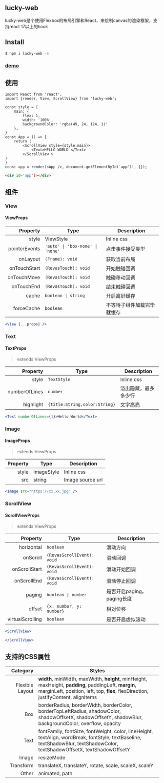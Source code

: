 
## lucky-web

lucky-web是个使用Flexbox的布局引擎和React，来绘制canvas的渲染框架，支持react 17以上的hook
## Install

``` bash
$ npm i lucky-web -S
```
### [demo](https://liangbairong.gitee.io/lucky-web/)


## 使用

```tsx
import React from 'react';
import {render, View, ScrollView} from 'lucky-web';

const style = {
    main: {
        flex: 1,
        width: '100%',
        backgroundColor: 'rgba(49, 24, 124, 1)'
    },
}
const App = () => {
    return (
        <ScrollView style={style.main}> 
            <Text>HELLO WORLD </Text>
        </ScrollView >
)
}
const app = render(<App />, document.getElementById('app')!, {});

```

```html
<div id='app'}></div>
```




## 组件

### View


#### ViewProps

| Property | Type | Description |
| -: | - | - |
| style | ViewStyle | Inline css|
| pointerEvents | `'auto' \| 'box-none' \| 'none'` | 点击事件接受类型 |
| onLayout | `(Frame): void` | 获取当前布局 |
| onTouchStart | `(RevasTouch): void` | 开始触碰回调 |
| onTouchMove | `(RevasTouch): void` | 触碰移动回调 |
| onTouchEnd | `(RevasTouch): void` | 结束触碰回调 |
| cache | `boolean \| string` | 开启离屏缓存 |
| forceCache | `boolean` | 不等待子组件加载完毕就缓存 |

```jsx
<View {...props} />
```

### Text

#### TextProps

> extends ViewProps

| Property | Type | Description |
| -: | - | - |
| style | `TextStyle` | Inline css|
| numberOfLines | `number` | 溢出隐藏，最多多少行 |
| highlight | `{title:String,color:String}` | 文字高亮 |

```jsx
<Text numberOfLines={1}>Hello World</Text>
```

### Image

#### ImageProps

> extends ViewProps

| Property | Type | Description |
| -: | - | - |
| style | ImageStyle | Inline css|
| src | string | Image source url |

```jsx
<Image src="https://xx.xx.jpg" />
```


### ScrollView

#### ScrollViewProps

> extends ViewProps

| Property | Type | Description |
| -: | - | - |
| horizontal | `boolean` | 滑动方向 |
| onScroll | `(RevasScrollEvent): void` | 滑动回调 |
| onScrollStart | `(RevasScrollEvent): void` | 滑动开始回调 |
| onScrollEnd | `(RevasScrollEvent): void` | 滑动停止回调 |
| paging | `boolean \| number` | 是否开启paging，paging长度 |
| offset | `{x: number, y: number}` | 相对位移 |
| virtualScrolling | `boolean` | 是否开启虚拟滚动 |

```jsx
<ScrollView>
  
</ScrollView>
```

## 支持的CSS属性

| Category | Styles |
| -: | - |
| Flexible Layout | **width**, minWidth, maxWidth, **height**, minHeight, maxHeight, **padding**, paddingLeft, **margin**, marginLeft, position, left, top, **flex**, flexDirection, justifyContent, alignItems |
| Box | borderRadius, borderWidth, borderColor, borderTopLeftRadius, shadowColor, shadowOffsetX, shadowOffsetY, shadowBlur, backgroundColor, overflow, opacity |
| Text | fontFamily, fontSize, fontWeight, color, lineHeight, textAlign, wordBreak, fontStyle, textBaseline, textShadowBlur, textShadowColor, textShadowOffsetX, textShadowOffsetY |
| Image | resizeMode |
| Transform | translateX, translateY, rotate, scale, scaleX, scaleY |
| Other | animated, path |
